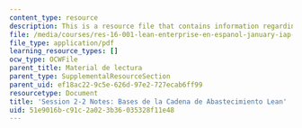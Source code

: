 ```yaml
---
content_type: resource
description: This is a resource file that contains information regarding session 2-2.
file: /media/courses/res-16-001-lean-enterprise-en-espanol-january-iap-2012/51e9016bc91c2a023b36035328f11e48_MITRES_16_001IAP12_2-2_Sup.pdf
file_type: application/pdf
learning_resource_types: []
ocw_type: OCWFile
parent_title: Material de lectura
parent_type: SupplementalResourceSection
parent_uid: ef18ac22-9c5e-626d-97e2-727ecab6ff99
resourcetype: Document
title: 'Session 2-2 Notes: Bases de la Cadena de Abastecimiento Lean'
uid: 51e9016b-c91c-2a02-3b36-035328f11e48
---
```

